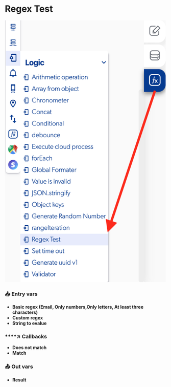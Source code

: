 # Regex Test

![](../../../.gitbook/assets/captura-de-pantalla-2020-02-10-a-la-s-12.56.22.png)



### 📥 Entry vars <a id="entry-vars"></a>

* **Basic regex \(Email, Only numbers,Only letters, At least three characters\)**
* **Custom regex**
* **String to evalue**

### \*\*\*\*↗ **Callbacks**

* **Does not match**
* **Match**

### 📤 Out vars <a id="entry-vars"></a>

* **Result**

